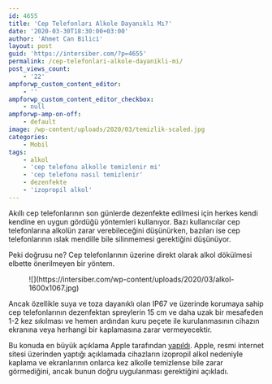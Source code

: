 ```yaml
---
id: 4655
title: 'Cep Telefonları Alkole Dayanıklı Mı?'
date: '2020-03-30T18:30:00+03:00'
author: 'Ahmet Can Bilici'
layout: post
guid: 'https://intersiber.com/?p=4655'
permalink: /cep-telefonlari-alkole-dayanikli-mi/
post_views_count:
    - '22'
ampforwp_custom_content_editor:
    - ''
ampforwp_custom_content_editor_checkbox:
    - null
ampforwp-amp-on-off:
    - default
image: /wp-content/uploads/2020/03/temizlik-scaled.jpg
categories:
    - Mobil
tags:
    - alkol
    - 'cep telefonu alkolle temizlenir mi'
    - 'cep telefonu nasıl temizlenir'
    - dezenfekte
    - 'izopropil alkol'
---
```


Akıllı cep telefonlarının son günlerde dezenfekte edilmesi için herkes kendi kendine en uygun gördüğü yöntemleri kullanıyor. Bazı kullanıcılar cep telefonlarına alkolün zarar verebileceğini düşünürken, bazıları ise cep telefonlarının ıslak mendille bile silinmemesi gerektiğini düşünüyor.

Peki doğrusu ne? Cep telefonlarının üzerine direkt olarak alkol dökülmesi elbette önerilmeyen bir yöntem.

<figure class="wp-block-image size-large">![](https://intersiber.com/wp-content/uploads/2020/03/alkol-1600x1067.jpg)</figure>Ancak özellikle suya ve toza dayanıklı olan IP67 ve üzerinde korumaya sahip cep telefonlarının dezenfektan spreylerin 15 cm ve daha uzak bir mesafeden 1-2 kez sıkılması ve hemen ardından kuru peçete ile kurulanmasının cihazın ekranına veya herhangi bir kaplamasına zarar vermeyecektir.

Bu konuda en büyük açıklama Apple tarafından [yapıldı](https://intersiber.com/appledan-geri-adim-iphoneu-alkolle-temizleyebilirsiniz/). Apple, resmi internet sitesi üzerinden yaptığı açıklamada cihazların izopropil alkol nedeniyle kaplama ve ekranlarının onlarca kez alkolle temizlense bile zarar görmediğini, ancak bunun doğru uygulanması gerektiğini açıkladı.
